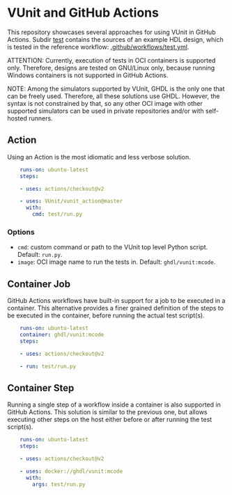 # VUnit and GitHub Actions

This repository showcases several approaches for using VUnit in GitHub Actions. Subdir [test](test) contains the sources of an example HDL design, which is tested in the reference workflow: [.github/workflows/test.yml](.github/workflows/test.yml).

ATTENTION: Currently, execution of tests in OCI containers is supported only. Therefore, designs are tested on GNU/Linux only, because running Windows containers is not supported in GitHub Actions.

NOTE: Among the simulators supported by VUnit, GHDL is the only one that can be freely used. Therefore, all these solutions use GHDL. However, the syntax is not constrained by that, so any other OCI image with other supported simulators can be used in private repositories and/or with self-hosted runners.

## Action

Using an Action is the most idiomatic and less verbose solution.

```yml
    runs-on: ubuntu-latest
    steps:

    - uses: actions/checkout@v2

    - uses: VUnit/vunit_action@master
      with:
        cmd: test/run.py
```

### Options

- `cmd`: custom command or path to the VUnit top level Python script. Default: `run.py`.
- `image`: OCI image name to run the tests in. Default: `ghdl/vunit:mcode`.

## Container Job

GitHub Actions workflows have built-in support for a job to be executed in a container. This alternative provides a finer grained definition of the steps to be executed in the container, before running the actual test script(s).

```yml
    runs-on: ubuntu-latest
    container: ghdl/vunit:mcode
    steps:

    - uses: actions/checkout@v2

    - run: test/run.py
```

## Container Step

Running a single step of a workflow inside a container is also supported in GitHub Actions. This solution is similar to the previous one, but allows executing other steps on the host either before or after running the test script(s).

```yml
    runs-on: ubuntu-latest
    steps:

    - uses: actions/checkout@v2

    - uses: docker://ghdl/vunit:mcode
      with:
        args: test/run.py
```
